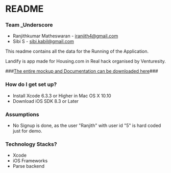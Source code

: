 # README #

### Team _Underscore ###
* Ranjithkumar Matheswaran - iranjith4@gmail.com
* Sibi S - sibi.kabil@gmail.com

This readme contains all the data for the Running of the Application.

Landify is app made for Housing.com in Real hack organised by Venturesity.

###[The entire mockup and Documentation can be downloaded here](https://www.dropbox.com/sh/focymwb66wp17wq/AACDNZa7Hv8tOuN-bTx_2dMda?dl=1)###


### How do I get set up? ###

* Install Xcode 6.3.3 or Higher in Mac OS X 10.10
* Download iOS SDK 8.3 or Later


### Assumptions ###

* No Signup is done, as the user "Ranjith" with user id "5" is hard coded just for demo. 

### Technology Stacks? ###

* Xcode
* iOS Frameworks
* Parse backend